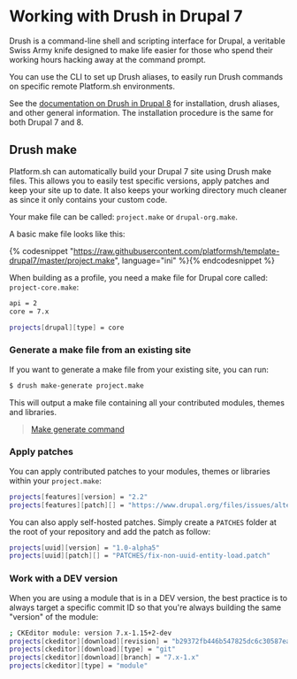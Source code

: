 # Working with Drush in Drupal 7

Drush is a command-line shell and scripting interface for Drupal, a veritable Swiss Army knife designed to make life easier for those who spend their working hours hacking away at the command prompt. 

You can use the CLI to set up Drush aliases, to easily run Drush commands on specific remote Platform.sh environments.

See the [documentation on Drush in Drupal 8](/frameworks/drupal8/drush.html) for installation, drush aliases, and other general information.  The installation procedure is the same for both Drupal 7 and 8.

## Drush make

Platform.sh can automatically build your Drupal 7 site using Drush make files. This allows you to easily test specific versions, apply patches and keep your site up to date. It also keeps your working directory much cleaner as since it only contains your custom code.

Your make file can be called: `project.make` or `drupal-org.make`.

A basic make file looks like this:

{% codesnippet "https://raw.githubusercontent.com/platformsh/template-drupal7/master/project.make", language="ini" %}{% endcodesnippet %}

When building as a profile, you need a make file for Drupal core called: `project-core.make`:

```bash
api = 2
core = 7.x

projects[drupal][type] = core
```

### Generate a make file from an existing site

If you want to generate a make file from your existing site, you can run:

```bash
$ drush make-generate project.make
```

This will output a make file containing all your contributed modules, themes and libraries.

> [Make generate command](http://www.drushcommands.com/drush-6x/make/make-generate)

### Apply patches

You can apply contributed patches to your modules, themes or libraries within your `project.make`:

```bash
projects[features][version] = "2.2"
projects[features][patch][] = "https://www.drupal.org/files/issues/alter_overrides-766264-45.patch"
```

You can also apply self-hosted patches. Simply create a `PATCHES` folder at the root of your repository and add the patch as follow:

```bash
projects[uuid][version] = "1.0-alpha5"
projects[uuid][patch][] = "PATCHES/fix-non-uuid-entity-load.patch"
```

### Work with a DEV version

When you are using a module that is in a DEV version, the best practice is to always target a specific commit ID so that you're always building the same "version" of the module:

```bash
; CKEditor module: version 7.x-1.15+2-dev
projects[ckeditor][download][revision] = "b29372fb446b547825dc6c30587eaf240717695c"
projects[ckeditor][download][type] = "git"
projects[ckeditor][download][branch] = "7.x-1.x"
projects[ckeditor][type] = "module"
```

